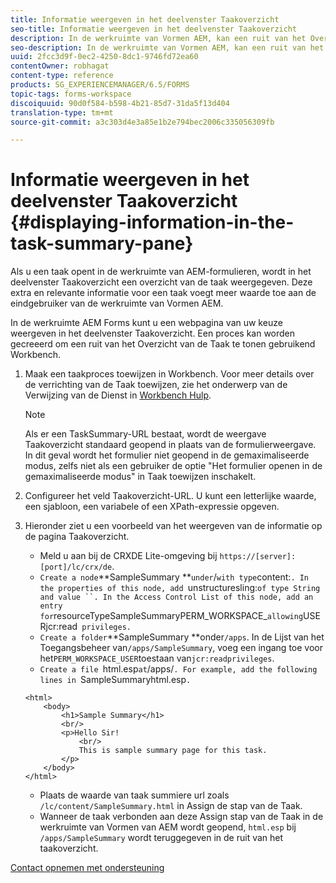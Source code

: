 ```yaml
---
title: Informatie weergeven in het deelvenster Taakoverzicht
seo-title: Informatie weergeven in het deelvenster Taakoverzicht
description: In de werkruimte van Vormen AEM, kan een ruit van het Overzicht van de Taak worden gevormd om de taak samen te vatten of een andere Web-pagina te tonen.
seo-description: In de werkruimte van Vormen AEM, kan een ruit van het Overzicht van de Taak worden gevormd om de taak samen te vatten of een andere Web-pagina te tonen.
uuid: 2fcc3d9f-0ec2-4250-8dc1-9746fd72ea60
contentOwner: robhagat
content-type: reference
products: SG_EXPERIENCEMANAGER/6.5/FORMS
topic-tags: forms-workspace
discoiquuid: 90d0f584-b598-4b21-85d7-31da5f13d404
translation-type: tm+mt
source-git-commit: a3c303d4e3a85e1b2e794bec2006c335056309fb

---
```



# Informatie weergeven in het deelvenster Taakoverzicht {#displaying-information-in-the-task-summary-pane}

Als u een taak opent in de werkruimte van AEM-formulieren, wordt in het deelvenster Taakoverzicht een overzicht van de taak weergegeven. Deze extra en relevante informatie voor een taak voegt meer waarde toe aan de eindgebruiker van de werkruimte van Vormen AEM.

In de werkruimte AEM Forms kunt u een webpagina van uw keuze weergeven in het deelvenster Taakoverzicht. Een proces kan worden gecreeerd om een ruit van het Overzicht van de Taak te tonen gebruikend Workbench.

1. Maak een taakproces toewijzen in Workbench. Voor meer details over de verrichting van de Taak toewijzen, zie het onderwerp van de Verwijzing van de Dienst in [Workbench Hulp](https://help.adobe.com/en_US/AEMForms/6.1/WorkbenchHelp/).

   >[!NOTE]
   >
   >Als er een TaskSummary-URL bestaat, wordt de weergave Taakoverzicht standaard geopend in plaats van de formulierweergave. In dit geval wordt het formulier niet geopend in de gemaximaliseerde modus, zelfs niet als een gebruiker de optie &quot;Het formulier openen in de gemaximaliseerde modus&quot; in Taak toewijzen inschakelt.

1. Configureer het veld Taakoverzicht-URL. U kunt een letterlijke waarde, een sjabloon, een variabele of een XPath-expressie opgeven.
1. Hieronder ziet u een voorbeeld van het weergeven van de informatie op de pagina Taakoverzicht.

   * Meld u aan bij de CRXDE Lite-omgeving bij `https://[server]:[port]/lc/crx/de`.
   * `Create a node`**SampleSummary **` under `/` with type `content:`. In the properties of this node, add `unstructuresling:` of type String and value ``. In the Access Control List of this node, add an entry for `resourceTypeSampleSummaryPERM_WORKSPACE_` allowing `USERjcr:read` privileges.`
   * `Create a folder`**SampleSummary **onder`/apps`. In de Lijst van het Toegangsbeheer van`/apps/SampleSummary`, voeg een ingang toe voor het`PERM_WORKSPACE_USER`toestaan van`jcr:readprivileges`.
   * `Create a file `html.esp` at `/apps/`. For example, add the following lines in `SampleSummaryhtml.esp`.`

   ```
   <html>
       <body>
           <h1>Sample Summary</h1>
           <br/>
           <p>Hello Sir!
               <br/>
               This is sample summary page for this task.
           </p>
       </body>
   </html>
   ```

   * Plaats de waarde van taak summiere url zoals `/lc/content/SampleSummary.html` in Assign de stap van de Taak.
   * Wanneer de taak verbonden aan deze Assign stap van de Taak in de werkruimte van Vormen van AEM wordt geopend, `html.esp` bij `/apps/SampleSummary` wordt teruggegeven in de ruit van het taakoverzicht.


[Contact opnemen met ondersteuning](https://www.adobe.com/account/sign-in.supportportal.html)
